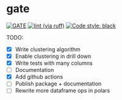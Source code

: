 # gate

[![GATE](https://github.com/dm4ml/gate/workflows/gate/badge.svg)](https://github.com/dm4ml/gate/actions?query=workflow:"gate")
[![lint (via ruff)](https://github.com/dm4ml/gate/workflows/gate/badge.svg)](https://github.com/dm4ml/gate/actions?query=workflow:"lint")
[![Code style: black](https://img.shields.io/badge/code%20style-black-000000.svg)](https://github.com/psf/black)

TODO:

- [x] Write clustering algorithm
- [x] Enable clustering in drill down
- [x] Write tests with many columns
- [ ] Documentation
- [x] Add github actions
- [ ] Publish package + documentation
- [ ] Rewrite more dataframe ops in polars